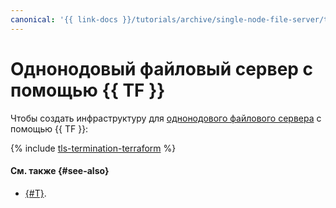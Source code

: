 ```yaml
---
canonical: '{{ link-docs }}/tutorials/archive/single-node-file-server/terraform'
---
```


# Однонодовый файловый сервер с помощью {{ TF }}

Чтобы создать инфраструктуру для [однонодового файлового сервера](index.md) с помощью {{ TF }}:

{% include [tls-termination-terraform](../../../_tutorials/archive/single-node-file-server-terraform.md) %}

#### См. также {#see-also}

* [{#T}](console.md).